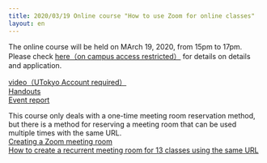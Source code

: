 ```yaml
---
title: 2020/03/19 Online course "How to use Zoom for online classes"
layout: en
---
```


The online course will be held on MArch 19, 2020, from 15pm to 17pm. Please check <a href="https://www.ut-portal.u-tokyo.ac.jp/notice/index.php?q=32134" target="_blank">here（on campus access restricted）</a> for details on details and application.
  
<a href="https://todai.tv/contents-list/lecture/online-teaching/02">video（UTokyo Account required）</a>  
<a href="workshop_how_to_use_zoom.pdf">Handouts</a>  
<a href="report">Event report</a>  
  
  
This course only deals with a one-time meeting room reservation method, but there is a method for reserving a meeting room that can be used multiple times with the same URL.  
[Creating a Zoom meeting room](https://utelecon.github.io/zoom/create_room)  
[How to create a recurrent meeting room for 13 classes using the same URL](https://utelecon.github.io/zoom/how_to_use_in_classroom_faculty_members#schedule)  

  



<!--

（<a href="https://hwb.ecc.u-tokyo.ac.jp/wp/literacy/email/initialize/">ECCSクラウドメールの設定方法</a>）（申し訳ございませんが，動画が重いため，軽いものを作成中です）  

-->